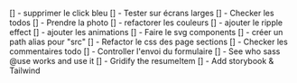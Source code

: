 [] - supprimer le click bleu
[] - Tester sur écrans larges
[] - Checker les todos
[] - Prendre la photo
[] - refactorer les couleurs
[] - ajouter le ripple effect
[] - ajouter les animations
[] - Faire le svg components
[] - créer un path alias pour "src"
[] - Refactor le css des page sections
[] - Checker les commentaires todo
[] - Controller l'envoi du formulaire
[] - See who sass @use works and use it
[] - Gridify the resumeItem
[] - Add storybook & Tailwind
